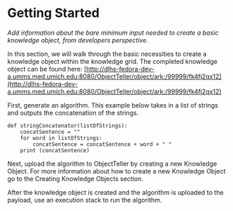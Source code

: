 # Getting Started

_Add information about the bare minimum input needed to create a basic knowledge object, from developers perspective._

In this section, we will walk through the basic necessities to create a knowledge object within the knowledge grid. The completed knowledge object can be found here: [http://dlhs-fedora-dev-a.umms.med.umich.edu:8080/ObjectTeller/object/ark:/99999/fk4fj2qx12](http://dlhs-fedora-dev-a.umms.med.umich.edu:8080/ObjectTeller/object/ark:/99999/fk4fj2qx12)

First, generate an algorithm. This example below takes in a list of strings and outputs the concatenation of the strings.

```
def stringConcatenator(listOfStrings):
    concatSentence = ""
    for word in listOfStrings:
        concatSentence = concatSentence + word + " "
    print (concatSentence)
```

Next, upload the algorithm to ObjectTeller by creating a new Knowledge Object. For more information about how to create a new Knowledge Object go to the Creating Knowledge Objects section.

After the knowledge object is created and the algorithm is uploaded to the payload, use an execution stack to run the algorithm.

